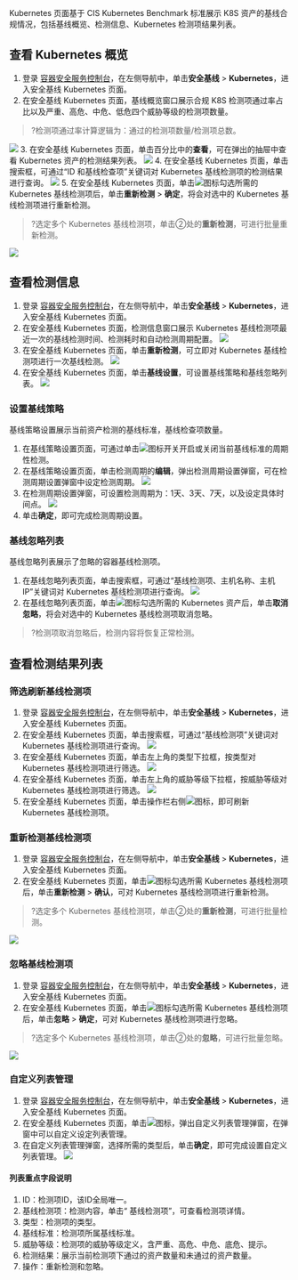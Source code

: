 Kubernetes 页面基于 CIS Kubernetes Benchmark 标准展示 K8S 资产的基线合规情况，包括基线概览、检测信息、Kubernetes 检测项结果列表。
## 查看 Kubernetes 概览
1. 登录 [容器安全服务控制台](https://console.cloud.tencent.com/tcss)，在左侧导航中，单击**安全基线** > **Kubernetes**，进入安全基线 Kubernetes 页面。
2. 在安全基线 Kubernetes 页面，基线概览窗口展示合规 K8S 检测项通过率占比以及严重、高危、中危、低危四个威胁等级的检测项数量。
>?检测项通过率计算逻辑为：通过的检测项数量/检测项总数。
>
![](https://main.qcloudimg.com/raw/30564c4cf4c142494542134cfbef5a0e.png)
3. 在安全基线 Kubernetes 页面，单击百分比中的**查看**，可在弹出的抽屉中查看 Kubernetes 资产的检测结果列表。
![](https://main.qcloudimg.com/raw/9dad3f454b2b290201e8ee9dc1a87456.png)
4. 在安全基线 Kubernetes 页面，单击搜索框，可通过“ID 和基线检查项”关键词对 Kubernetes 基线检测项的检测结果进行查询。
![](https://main.qcloudimg.com/raw/b2a3c9d120df76f8a65f4a68088b6dbf.png)
5. 在安全基线 Kubernetes 页面，单击![](https://main.qcloudimg.com/raw/21ff3bd68750cb41c5ce662a24629cb3.png)图标勾选所需的 Kubernetes 基线检测项后，单击**重新检测** > **确定**，将会对选中的 Kubernetes 基线检测项进行重新检测。
>?选定多个 Kubernetes 基线检测项，单击②处的**重新检测**，可进行批量重新检测。
>
![](https://qcloudimg.tencent-cloud.cn/raw/bf6ce95850123825400fc2b3aa64123e.png)

## 查看检测信息
1. 登录 [容器安全服务控制台](https://console.cloud.tencent.com/tcss)，在左侧导航中，单击**安全基线** > **Kubernetes**，进入安全基线 Kubernetes 页面。
2. 在安全基线 Kubernetes 页面，检测信息窗口展示 Kubernetes 基线检测项最近一次的基线检测时间、检测耗时和自动检测周期配置。
![](https://qcloudimg.tencent-cloud.cn/raw/24547837e58e4bb2b85c5b34c53cf7d7.png)
3. 在安全基线 Kubernetes 页面，单击**重新检测**，可立即对 Kubernetes 基线检测项进行一次基线检测。
![](https://qcloudimg.tencent-cloud.cn/raw/3641b487f46035d401073e8bc615dd39.png)
4. 在安全基线 Kubernetes 页面，单击**基线设置**，可设置基线策略和基线忽略列表。
![](https://qcloudimg.tencent-cloud.cn/raw/4667c0ce9e42d2c0914c1da2b29450f4.png)

### 设置基线策略
基线策略设置展示当前资产检测的基线标准，基线检查项数量。
1. 在基线策略设置页面，可通过单击![](https://qcloudimg.tencent-cloud.cn/raw/1d06b60e53ef5b971de76fb26f686b85.png)图标开关开启或关闭当前基线标准的周期性检测。
2. 在基线策略设置页面，单击检测周期的**编辑**，弹出检测周期设置弹窗，可在检测周期设置弹窗中设定检测周期。
![](https://qcloudimg.tencent-cloud.cn/raw/87f5d039732921ae57da80f2ae7013e2.png)
3. 在检测周期设置弹窗，可设置检测周期为：1天、3天、7天，以及设定具体时间点。
![](https://main.qcloudimg.com/raw/866e9423fe9874bf3e61cb5800f1a5e1.png)
4. 单击**确定**，即可完成检测周期设置。

### 基线忽略列表
基线忽略列表展示了忽略的容器基线检测项。
1. 在基线忽略列表页面，单击搜索框，可通过“基线检测项、主机名称、主机 IP”关键词对 Kubernetes 基线检测项进行查询。
![](https://qcloudimg.tencent-cloud.cn/raw/a293399537a8f73d9d6f55374757cae9.png)
2. 在基线忽略列表页面，单击![](https://main.qcloudimg.com/raw/21ff3bd68750cb41c5ce662a24629cb3.png)图标勾选所需的 Kubernetes 资产后，单击**取消忽略**，将会对选中的 Kubernetes 基线检测项取消忽略。
>?检测项取消忽略后，检测内容将恢复正常检测。

## 查看检测结果列表
### 筛选刷新基线检测项
1. 登录 [容器安全服务控制台](https://console.cloud.tencent.com/tcss)，在左侧导航中，单击**安全基线** > **Kubernetes**，进入安全基线 Kubernetes 页面。
2. 在安全基线 Kubernetes 页面，单击搜索框，可通过“基线检测项”关键词对 Kubernetes 基线检测项进行查询。
![](https://main.qcloudimg.com/raw/ef00b3ca988e983a3c7431bc5bfad558.png)
3. 在安全基线 Kubernetes 页面，单击左上角的类型下拉框，按类型对 Kubernetes 基线检测项进行筛选。
![](https://main.qcloudimg.com/raw/e4bebd2c178960f5aed6f8861fc71702.png)
4. 在安全基线 Kubernetes 页面，单击左上角的威胁等级下拉框，按威胁等级对 Kubernetes 基线检测项进行筛选。
![](https://main.qcloudimg.com/raw/fa546b8f0d32caf590f283c813b9aaac.png)
5. 在安全基线 Kubernetes 页面，单击操作栏右侧![](https://main.qcloudimg.com/raw/84b6cc4d2eabf9ed7fc0bea43503bb1d.png)图标，即可刷新Kubernetes 基线检测项。

### 重新检测基线检测项
1. 登录 [容器安全服务控制台](https://console.cloud.tencent.com/tcss)，在左侧导航中，单击**安全基线** > **Kubernetes**，进入安全基线 Kubernetes 页面。
2. 在安全基线 Kubernetes 页面，单击![](https://main.qcloudimg.com/raw/21ff3bd68750cb41c5ce662a24629cb3.png)图标勾选所需 Kubernetes 基线检测项后，单击**重新检测** > **确认**，可对 Kubernetes 基线检测项进行重新检测。
>?选定多个 Kubernetes 基线检测项，单击②处的**重新检测**，可进行批量检测。
>
![](https://qcloudimg.tencent-cloud.cn/raw/9a2f20fabed43384b94a226cd10ccb17.png)

### 忽略基线检测项
1. 登录 [容器安全服务控制台](https://console.cloud.tencent.com/tcss)，在左侧导航中，单击**安全基线** > **Kubernetes**，进入安全基线 Kubernetes 页面。
2. 在安全基线 Kubernetes 页面，单击![](https://main.qcloudimg.com/raw/21ff3bd68750cb41c5ce662a24629cb3.png)图标勾选所需 Kubernetes 基线检测项后，单击**忽略** > **确定**，可对 Kubernetes 基线检测项进行忽略。
>?选定多个 Kubernetes 基线检测项，单击②处的**忽略**，可进行批量忽略。
>
![](https://qcloudimg.tencent-cloud.cn/raw/401e66e40e9572cdf1b98f0d39ed90ff.png)

### 自定义列表管理
1. 登录 [容器安全服务控制台](https://console.cloud.tencent.com/tcss)，在左侧导航中，单击**安全基线** > **Kubernetes**，进入安全基线 Kubernetes 页面。
2. 在安全基线 Kubernetes 页面，单击![](https://main.qcloudimg.com/raw/d42b27540eef9bf90a9e30f96b500bf3.png)图标，弹出自定义列表管理弹窗，在弹窗中可以自定义设定列表管理。
3. 在自定义列表管理弹窗，选择所需的类型后，单击**确定**，即可完成设置自定义列表管理。
![](https://main.qcloudimg.com/raw/b53867c43a2bd9d5c14589987ecd8bc1.png)

#### 列表重点字段说明
1. ID：检测项ID，该ID全局唯一。
2. 基线检测项：检测内容，单击“ 基线检测项”，可查看检测项详情。
3. 类型：检测项的类型。
4. 基线标准：检测项所属基线标准。
5. 威胁等级：检测项的威胁等级定义，含严重、高危、中危、底危、提示。
6. 检测结果：展示当前检测项下通过的资产数量和未通过的资产数量。
7. 操作：重新检测和忽略。
